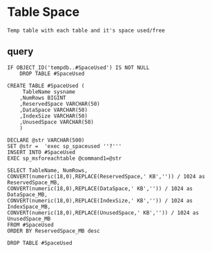 

# Table Space

	Temp table with each table and it's space used/free
	
## query

	IF OBJECT_ID('tempdb..#SpaceUsed') IS NOT NULL
		DROP TABLE #SpaceUsed

	CREATE TABLE #SpaceUsed (
		 TableName sysname
		,NumRows BIGINT
		,ReservedSpace VARCHAR(50)
		,DataSpace VARCHAR(50)
		,IndexSize VARCHAR(50)
		,UnusedSpace VARCHAR(50)
		) 

	DECLARE @str VARCHAR(500)
	SET @str =  'exec sp_spaceused ''?'''
	INSERT INTO #SpaceUsed 
	EXEC sp_msforeachtable @command1=@str

	SELECT TableName, NumRows, 
	CONVERT(numeric(18,0),REPLACE(ReservedSpace,' KB','')) / 1024 as ReservedSpace_MB,
	CONVERT(numeric(18,0),REPLACE(DataSpace,' KB','')) / 1024 as DataSpace_MB,
	CONVERT(numeric(18,0),REPLACE(IndexSize,' KB','')) / 1024 as IndexSpace_MB,
	CONVERT(numeric(18,0),REPLACE(UnusedSpace,' KB','')) / 1024 as UnusedSpace_MB
	FROM #SpaceUsed
	ORDER BY ReservedSpace_MB desc
	
	DROP TABLE #SpaceUsed